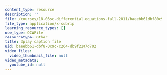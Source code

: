 ```yaml
---
content_type: resource
description: ''
file: /courses/18-03sc-differential-equations-fall-2011/baeebb61dbf80c9cc264db9f2287d702_76WdBlGpxVw.srt
file_type: application/x-subrip
learning_resource_types: []
ocw_type: OCWFile
resourcetype: Other
title: 3play caption file
uid: baeebb61-dbf8-0c9c-c264-db9f2287d702
video_files:
  video_thumbnail_file: null
video_metadata:
  youtube_id: null
---
```

